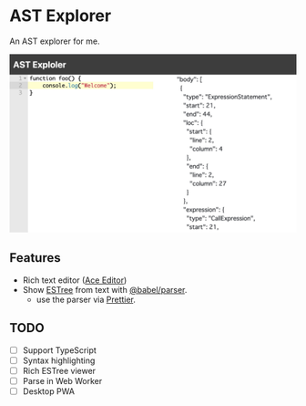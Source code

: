 # AST Explorer

An AST explorer for me.

![screenshot](./resources/screenshot.jpg)

## Features

-   Rich text editor ([Ace Editor](https://ace.c9.io))
-   Show [ESTree](https://github.com/estree/estree) from text with [@babel/parser](https://babeljs.io/docs/en/babel-parser).
    -   use the parser via [Prettier](https://prettier.io).

## TODO

-   [ ] Support TypeScript
-   [ ] Syntax highlighting
-   [ ] Rich ESTree viewer
-   [ ] Parse in Web Worker
-   [ ] Desktop PWA
